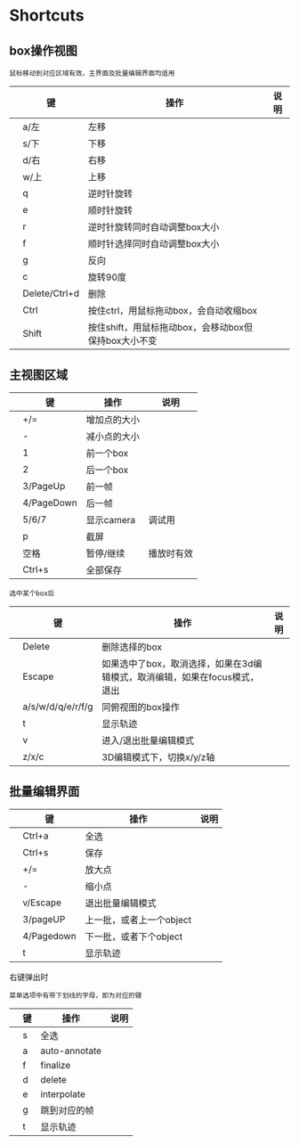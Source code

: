 # Shortcuts

## box操作视图

    鼠标移动到对应区域有效，主界面及批量编辑界面均适用

||键|操作|说明|
|----|----|------|------|
||a/左|左移||
||s/下|下移||
||d/右|右移||
||w/上|上移||
||q|逆时针旋转||
||e|顺时针旋转||
||r|逆时针旋转同时自动调整box大小||
||f|顺时针选择同时自动调整box大小||
||g|反向||
||c|旋转90度||
||Delete/Ctrl+d|删除||
||Ctrl|按住ctrl，用鼠标拖动box，会自动收缩box||
||Shift|按住shift，用鼠标拖动box，会移动box但保持box大小不变||

## 主视图区域

||键|操作|说明|
|----|----|------|------|
||+/=|增加点的大小||
||-|减小点的大小||
||1|前一个box||
||2|后一个box||
||3/PageUp|前一帧||
||4/PageDown|后一帧||
||5/6/7|显示camera|调试用|
||p|截屏||
|| 空格|暂停/继续|播放时有效|
||Ctrl+s|全部保存||

    选中某个box后
||键|操作|说明|
|----|----|------|------|
||Delete|删除选择的box||
||Escape|如果选中了box，取消选择，如果在3d编辑模式，取消编辑，如果在focus模式，退出||
||a/s/w/d/q/e/r/f/g|同俯视图的box操作||
||t|显示轨迹||
||v|进入/退出批量编辑模式||
||z/x/c| 3D编辑模式下，切换x/y/z轴||

## 批量编辑界面

||键|操作|说明|
|----|----|------|------|
||Ctrl+a| 全选||
||Ctrl+s| 保存||
||+/= | 放大点||
||-| 缩小点||
||v/Escape|退出批量编辑模式||
||3/pageUP| 上一批，或者上一个object||
||4/Pagedown| 下一批，或者下个object||
||t|显示轨迹||

右键弹出时

    菜单选项中有带下划线的字母，即为对应的键

||键|操作|说明|
|----|----|------|------|
||s|全选||
||a|auto-annotate||
||f|finalize||
||d|delete||
||e|interpolate||
||g|跳到对应的帧||
||t|显示轨迹||
